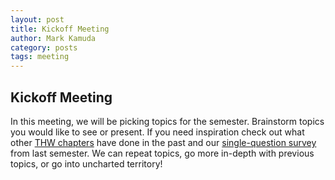 ```yaml
---
layout: post
title: Kickoff Meeting
author: Mark Kamuda
category: posts
tags: meeting
---
```



## Kickoff Meeting

In this meeting, we will be picking topics for the semester. Brainstorm topics you would like to see or present. If you need inspiration check out what other [THW chapters][prev_chapters] have done in the past and our [single-question survey][survey] from last semester. We can repeat topics, go more in-depth with previous topics, or go into uncharted territory!

[prev_chapters]: http://www.thehackerwithin.org/
[survey]: https://docs.google.com/forms/d/e/1FAIpQLSdl5AlSMBRLrz5U7vA8G_vwiW7wYH0sF7ebeLJ-Xuhq2lzhqg/viewform?usp=pp_url
